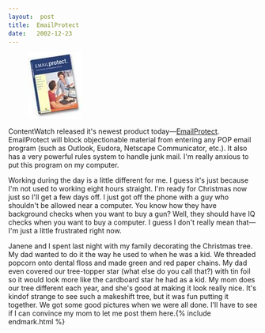 ```yaml
---
layout:  post
title:  EmailProtect
date:   2002-12-23
---
```


<figure class="alignleft">
    <img src="/assets/images/2002-12-23-emailprotect.jpg" alt="EmailProtect" />
</figure>

ContentWatch released it's newest product today—[EmailProtect](http://www.qksrv.net/click-1180654-9960192). EmailProtect will block objectionable material from entering any POP email program (such as Outlook, Eudora, Netscape Communicator, etc.). It also has a very powerful rules system to handle junk mail. I'm really anxious to put this program on my computer.

Working during the day is a little different for me. I guess it's just because I'm not used to working eight hours straight. I'm ready for Christmas now just so I'll get a few days off. I just got off the phone with a guy who shouldn't be allowed near a computer. You know how they have background checks when you want to buy a gun? Well, they should have IQ checks when you want to buy a computer. I guess I don't really mean that—I'm just a little frustrated right now.

Janene and I spent last night with my family decorating the Christmas tree. My dad wanted to do it the way he used to when he was a kid. We threaded popcorn onto dental floss and made green and red paper chains. My dad even covered our tree-topper star (what else do you call that?) with tin foil so it would look more like the cardboard star he had as a kid. My mom does our tree different each year, and she's good at making it look really nice. It's kindof strange to see such a makeshift tree, but it was fun putting it together. We got some good pictures when we were all done. I'll have to see if I can convince my mom to let me post them here.{% include endmark.html %}